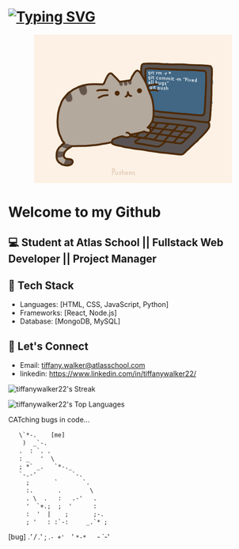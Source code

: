 # [![Typing SVG](https://readme-typing-svg.herokuapp.com?font=Fira+Code&size=30&pause=1000&color=C05068&center=true&vCenter=true&width=435&lines=Hi%2C+I'm+Tiffany+Walker)](https://git.io/typing-svg)
<p align="center">
  <img src="https://github.com/tiffanywalker22/tiffanywalker22/blob/main/catcode.gif"/>
</p>
  
</a>

#  Welcome to my Github



## 💻 Student at Atlas School || Fullstack Web Developer || Project Manager 

## 🔧 Tech Stack
- Languages: [HTML, CSS, JavaScript, Python]
- Frameworks: [React, Node.js]
- Database: [MongoDB, MySQL]

## 🤝 Let's Connect
- Email: tiffany.walker@atlasschool.com
- linkedin: https://www.linkedin.com/in/tiffanywalker22/

![tiffanywalker22's Streak](https://github-readme-streak-stats.herokuapp.com/?user=tiffanywalker22&theme=calm&hide_border=true)

![tiffanywalker22's Top Languages](https://github-readme-stats.vercel.app/api/top-langs/?username=tiffanywalker22&theme=calm&show_icons=true&hide_border=true&layout=compact)

CATching bugs in code...
                              
       \`*-.    [me]              
        )  _`-.                 
       .  : `. .                
       : _   '  \               
       ; *` _.   `*-._          
       `-.-'          `-.       
         ;       `       `.     
         :.       .        \    
         . \  .   :   .-'   .   
         '  `+.;  ;  '      :   
         :  '  |    ;       ;-. 
         ; '   : :`-:     _.`* ;
[bug] .*' /  .*' ; .*`- +'  `*' 
      `*-*   `*-*  `*-*'
